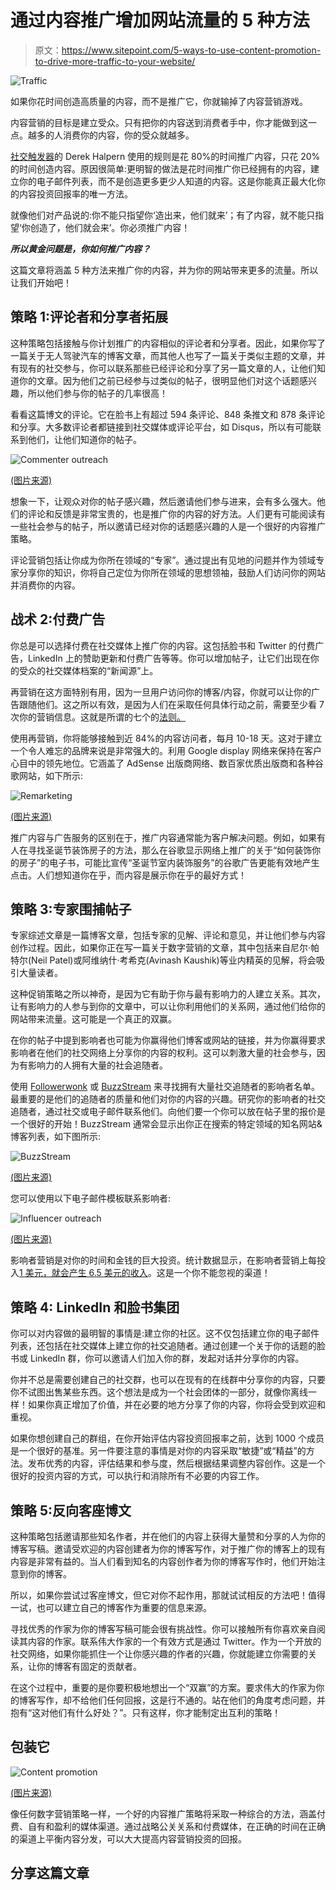 # 通过内容推广增加网站流量的 5 种方法

> 原文：<https://www.sitepoint.com/5-ways-to-use-content-promotion-to-drive-more-traffic-to-your-website/>

![Traffic](img/dae76a5aa75e9fa62c42adab7d9e4e1d.png)

如果你花时间创造高质量的内容，而不是推广它，你就输掉了内容营销游戏。

内容营销的目标是建立受众。只有把你的内容送到消费者手中，你才能做到这一点。越多的人消费你的内容，你的受众就越多。

[社交触发器](http://socialtriggers.com/)的 Derek Halpern 使用的规则是花 80%的时间推广内容，只花 20%的时间创造内容。原因很简单:更明智的做法是花时间推广你已经拥有的内容，建立你的电子邮件列表，而不是创造更多更少人知道的内容。这是你能真正最大化你的内容投资回报率的唯一方法。

就像他们对产品说的:你不能只指望你‘造出来，他们就来’；有了内容，就不能只指望‘你创造了，他们就会来’。你必须推广内容！

***所以黄金问题是，你如何推广内容？***

这篇文章将涵盖 5 种方法来推广你的内容，并为你的网站带来更多的流量。所以让我们开始吧！

## 策略 1:评论者和分享者拓展

这种策略包括接触与你计划推广的内容相似的评论者和分享者。因此，如果你写了一篇关于无人驾驶汽车的博客文章，而其他人也写了一篇关于类似主题的文章，并有现有的社交参与，你可以联系那些已经评论和分享了另一篇文章的人，让他们知道你的文章。因为他们之前已经参与过类似的帖子，很明显他们对这个话题感兴趣，所以他们参与你的帖子的几率很高！

看看这篇博文的评论。它在脸书上有超过 594 条评论、848 条推文和 878 条评论和分享。大多数评论者都链接到社交媒体或评论平台，如 Disqus，所以有可能联系到他们，让他们知道你的帖子。

![Commenter outreach](img/c02c6db4264ec3677555b77d953b9c63.png)

[(图片来源)](http://backlinko.com/skyscraper-technique)

想象一下，让观众对你的帖子感兴趣，然后邀请他们参与进来，会有多么强大。他们的评论和反馈是非常宝贵的，也是推广你的内容的好方法。人们更有可能阅读有一些社会参与的帖子，所以邀请已经对你的话题感兴趣的人是一个很好的内容推广策略。

评论营销包括让你成为你所在领域的“专家”。通过提出有见地的问题并作为领域专家分享你的知识，你将自己定位为你所在领域的思想领袖，鼓励人们访问你的网站并消费你的内容。

## 战术 2:付费广告

你总是可以选择付费在社交媒体上推广你的内容。这包括脸书和 Twitter 的付费广告，LinkedIn 上的赞助更新和付费广告等等。你可以增加帖子，让它们出现在你的受众的社交媒体档案的“新闻源”上。

再营销在这方面特别有用，因为一旦用户访问你的博客/内容，你就可以让你的广告跟随他们。这之所以有效，是因为人们在采取任何具体行动之前，需要至少看 7 次你的营销信息。这就是所谓的七个的[法则。](https://www.tutorialspoint.com/management_concepts/the_rule_of_seven.htm)

使用再营销，你将能够接触到近 84%的内容访问者，每月 10-18 天。这对于建立一个令人难忘的品牌来说是非常强大的。利用 Google display 网络来保持在客户心目中的领先地位。它涵盖了 AdSense 出版商网络、数百家优质出版商和各种谷歌网站，如下所示:

![Remarketing](img/15aa11540d6b384ee46270d843333c8b.png)

[(图片来源)](http://www.wordstream.com/blog/ws/2014/03/26/content-promotion)

推广内容与广告服务的区别在于，推广内容通常能为客户解决问题。例如，如果有人在寻找圣诞节装饰房子的方法，那么在谷歌显示网络上推广的关于“如何装饰你的房子”的电子书，可能比宣传“圣诞节室内装饰服务”的谷歌广告更能有效地产生点击。人们想知道你在乎，而内容是展示你在乎的最好方式！

## 策略 3:专家围捕帖子

专家综述文章是一篇博客文章，包括专家的见解、评论和意见，并让他们参与内容创作过程。因此，如果你正在写一篇关于数字营销的文章，其中包括来自尼尔·帕特尔(Neil Patel)或阿维纳什·考希克(Avinash Kaushik)等业内精英的见解，将会吸引大量读者。

这种促销策略之所以神奇，是因为它有助于你与最有影响力的人建立关系。其次，让有影响力的人参与到你的文章中，可以让你利用他们的关系网，通过他们给你的网站带来流量。这可能是一个真正的双赢。

在你的帖子中提到影响者也可能为你赢得他们博客或网站的链接，并为你赢得要求影响者在他们的社交网络上分享你的内容的权利。这可以刺激大量的社会参与，因为有影响力的人拥有大量的社会追随者。

使用 [Followerwonk](https://moz.com/followerwonk/) 或 [BuzzStream](http://www.buzzstream.com/) 来寻找拥有大量社交追随者的影响者名单。最重要的是他们的追随者的质量和他们对你的内容的兴趣。研究你的影响者的社交追随者，通过社交或电子邮件联系他们。向他们要一个你可以放在帖子里的报价是一个很好的开始！BuzzStream 通常会显示出你正在搜索的特定领域的知名网站&博客列表，如下图所示:

![BuzzStream](img/95f704b9ae8ee5e6f874959efadc99fc.png)

[(图片来源)](https://blog.kissmetrics.com/17-advanced-methods/)

您可以使用以下电子邮件模板联系影响者:

![Influencer outreach](img/22827d2ce3626b8ce1c4c7cbe083ea2a.png)

[(图片来源)](https://blog.kissmetrics.com/17-advanced-methods/)

影响者营销是对你的时间和金钱的巨大投资。统计数据显示，在影响者营销上每投入[1 美元，就会产生 6.5 美元的收入](http://www.adweek.com/prnewser/study-influencer-marketing-pays-6-50-for-every-dollar-spent/111584)。这是一个你不能忽视的渠道！

## 策略 4: LinkedIn 和脸书集团

你可以对内容做的最明智的事情是:建立你的社区。这不仅包括建立你的电子邮件列表，还包括在社交媒体上建立你的社交追随者。通过创建一个关于你的话题的脸书或 LinkedIn 群，你可以邀请人们加入你的群，发起对话并分享你的内容。

你并不总是需要创建自己的社交群，也可以在现有的在线群中分享你的内容，只要你不试图出售某些东西。这个想法是成为一个社会团体的一部分，就像你离线一样！如果你真正增加了价值，并在必要的地方分享了你的内容，你将会受到欢迎和重视。

如果你想创建自己的群组，在你开始评估内容投资回报率之前，达到 1000 个成员是一个很好的基准。另一件要注意的事情是对你的内容采取“敏捷”或“精益”的方法。发布优秀的内容，评估结果和参与度，然后根据结果调整内容创作。这是一个很好的投资内容的方式，可以执行和消除所有不必要的内容工作。

## 策略 5:反向客座博文

这种策略包括邀请那些知名作者，并在他们的内容上获得大量赞和分享的人为你的博客写稿。邀请受欢迎的内容创建者为你的博客写作，对于推广你的博客上的现有内容是非常有益的。当人们看到知名的内容创作者为你的博客写作时，他们开始注意到你的博客。

所以，如果你尝试过客座博文，但它对你不起作用，那就试试相反的方法吧！值得一试，也可以建立自己的博客作为重要的信息来源。

寻找优秀的作家为你的博客写稿可能会很有挑战性。你可以接触所有你喜欢亲自阅读其内容的作家。联系伟大作家的一个有效方式是通过 Twitter。作为一个开放的社交网络，如果你能抓住一个让你感兴趣的作者的兴趣，你就能建立你需要的关系，让你的博客有固定的贡献者。

在这个过程中，重要的是你要积极地想出一个“双赢”的方案。要求伟大的作家为你的博客写作，却不给他们任何回报，这是行不通的。站在他们的角度考虑问题，并抱有“这对他们有什么好处？”。只有这样，你才能制定出互利的策略！

## 包装它

![Content promotion](img/d7a1a9fe57c5844e0a9d0264d5309b10.png)

[(图片来源)](http://relevance.com/content-promotion-vs-content-distribution-whats-the-difference/)

像任何数字营销策略一样，一个好的内容推广策略将采取一种综合的方法，涵盖付费、自有和盈利的媒体渠道。通过战略公关关系和付费媒体，在正确的时间在正确的渠道上平衡内容分发，可以大大提高内容营销投资的回报。

## 分享这篇文章